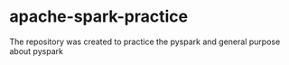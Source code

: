 # apache-spark-practice
The repository was created to practice the pyspark and general purpose about pyspark

